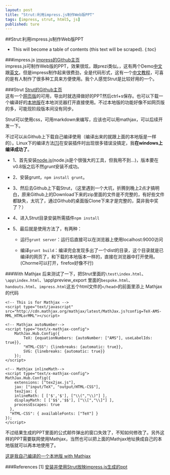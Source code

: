 ```yaml
---
layout: post
title: "Strut:利用impress.js制作Web版PPT"
tags: [impress, strut, html5, js]
published: ture
---
```



##Strut:利用impress.js制作Web版PPT

- This will become a table of contents (this text will be scraped).
{:toc}

###impress.js
[impress的Github主页](https://github.com/bartaz/impress.js/)   
impress.js可制作Web版的PPT，效果很炫，跟prezi类似。，这有两个Demo[中文](http://eyehere.net/wp-content/uploads/2012/11/impress_cn.html#/bored)跟[英文](http://bartaz.github.io/impress.js/#/bored)。但是impress制作起来很费劲，全是代码形式，这有一个[中文教程](http://eyehere.net/2012/impress-js-chinese-course-tutorial/)，可喜的是有人制作了很多种工具来方便使用。我个人感觉Strut是比较好用的一个。

###Strut
[Strut的Github主页](https://github.com/tantaman/Strut)  
这有一个[网页版](http://strut.io/)的可用，导出时就选择做好的PPT然后ctrl+s保存。也可以下载一个编译好的[本地版](http://code.google.com/p/strut/downloads/list)在本地浏览器打开直接使用。不过本地版的功能好像不如网页版的多，可能现阶段版本间没有同步。

Strut可以使用css，可用markdown来编写，应该也可以用mathjax，可以后续开发一下。

不过可以从Github上下载自己编译使用（编译出来的就跟上面的本地版是一样的）。Linux下的编译方法[[1]][r1]在安装插件时出现很多错误没搞定，我**在windows上编译成功了**。

- 1、首先安装[node.js](http://nodejs.org/)(node.js是个很强大的工具，但我用不到...)，版本要在v0.8版之后不然grunt安装不成功。

- 2、安装grunt，`npm install grunt`。

- 3、然后去Github上下载Strut，（这里遇到一个大坑，折腾到晚上2点才搞明白，原来Github上的Download下来的zip里面的文件是不完整的，有好些文件都缺失，太坑了，通过Github的桌面版Clone下来才是完整的，莫非我中奖了？）

- 4、进入Strut目录安装所需插件`npm install`

- 5、最后就是使用方法了，有两种：

    - 运行`grunt server`：运行后直接可以在浏览器上使用localhost:9000访问

    - 编译`grunt build`：编译完会发现多出了一个dist的目录，这个目录就是已编译的网页了，和下载的本地版本一样的，直接在浏览器中打开使用。(Chorme可以打开，firefox好像不行)

###With Mathjax
后来测试了一下，把Strut里面的`\test\index.html`、`\app\index.html`、\app\preview_export 里面的`bespoke.html`、`handouts.html`、`impress.html`这五个html文件的`</head>`的前面里添上 Mathjax 的代码

~~~~
<!-- This is for Mathjax -->
<script type="text/javascript" src="http://cdn.mathjax.org/mathjax/latest/MathJax.js?config=TeX-AMS-MML_HTMLorMML"></script>

<!-- Mathjax autoNumber-->
<script type="text/x-mathjax-config">
    MathJax.Hub.Config({
        TeX: {equationNumbers: {autoNumber: ["AMS"], useLabelIds: true}},
        "HTML-CSS": {linebreaks: {automatic: true}},
        SVG: {linebreaks: {automatic: true}}
    });
</script>

<!-- Mathjax inlineMath-->
<script type="text/x-mathjax-config">
MathJax.Hub.Config({
    extensions: ["tex2jax.js"],
    jax: ["input/TeX", "output/HTML-CSS"],
    tex2jax: {
    inlineMath: [ ['$','$'], ["\\(","\\)"] ],
    displayMath: [ ['$$','$$'], ["\\[","\\]"] ],
    processEscapes: true
  },
  "HTML-CSS": { availableFonts: ["TeX"] }
});
</script>
~~~~

不过结果生成的PPT里面的公式邮件弹出的窗口失效了，不知如何修改了。另外这样的PPT需要联网使用Mathjax，当然也可以把上面的Mathjax地址换成自己的本地版就可以再本地使用了。

[这是我自己编译的一个本地版 with Mathjax](http://pan.baidu.com/s/1km05o)

###References
[1] [安装并使用Strut放映impress.js生成的ppt][r1]

[r1]:http://my.oschina.net/u/943306/blog/156797 "安装并使用Strut放映impress.js生成的ppt"
